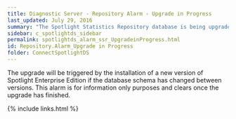 ```yaml
---
title: ﻿Diagnostic Server - Repository Alarm - Upgrade in Progress
last_updated: July 29, 2016
summary: "The Spotlight Statistics Repository database is being upgraded."
sidebar: c_spotlightds_sidebar
permalink: spotlightds_alarm_ssr_UpgradeinProgress.html
id: Repository.Alarm_Upgrade in Progress
folder: ConnectSpotlightDS
---
```



The upgrade will be triggered by the installation of a new version of Spotlight Enterprise Edition if the database schema has changed between versions. This alarm is for information only purposes and clears once the upgrade has finished.



{% include links.html %}
